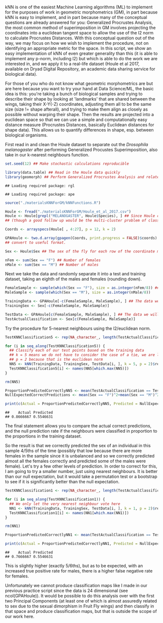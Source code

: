 kNN is one of the easiest Machine Learning algorithms (ML) to implement for the purposes of work in geometric morphometrics (GM), in part because kNN is easy to implement, and in part because many of the conceptual questions are already answered for you: Generalized Procrustes Analysis, the most common method of superimposition in GM involves projecting the coordinates into a euclidean tangent space to allow the use of the l2 norm to calculate Procrustes Distances. With this conceptual question out of the way, we may focus on how we wish to implement the procedure, not on identifying an appropriate metric for the space. In this script, we show an easy implementation of kNN of even greater generality than this (it is able to implement any p-norm, including l2) but which is able to do the work we are interested in, and we apply it to a real-life dataset (Houle et al 2017, available on Dryad Digital Repository, an academic data sharing service for biological data).

For those of you who do not know what geometric morphometrics are but are here because you want to try your hand at Data Science/ML, the basic idea is this: you're taking a bunch of biological samples and trying to describe their shape by looking at 'landmarks' that are shared between the wings, taking their X-Y(-Z) coordinates, adjusting them all to be the same size (size != shape afterall), and trying to make them align as closely as possible without warping their shape. Then the results are projected into a euclidean space so that we can use a simple and computationally easy distance measure (Procrustes Distances, basically Euclidean distances for shape data). This allows us to quantify differences in shape, esp. between biological organisms.

First read in and clean the Houle dataset to separate out the *Drosophila melanogaster* after performing Generalized Procustes Superimposition, also take in our k-nearest neighbours function.

``` r
set.seed(12) ## Make stochastic calculations reproducible

library(data.table) ## Read in the Houle data quickly
library(geomorph) ## Perform Generalized Procrustes Analysis and related data cleaning quickly
```

    ## Loading required package: rgl

    ## Loading required package: ape

``` r
source("./materialsKNNForGM/kNNFunctions.R")

Houle <- fread("./materialsKNNForGM/Houle_et_al_2017.csv")
Houle <- Houle[grepl("MELANOGASTER", Houle$Species), ] ## Since Houle considers >100 species we will narrow down our analysis somewhat 
## (though a good follow up would be the multi-cluster problem of classifying individuals into each species)

Coords <- arrayspecs(Houle[ , 4:27], p = 12, k = 2)

GPAHoule <- two.d.array(gpagen(Coords, print.progress = FALSE)$coords) ## Perform Generalized Procrustes Analysis on the dataset and 
## convert to useful format.

Sex <- Houle$Sex ## The sex of the fly for each row of the coordinate matrix

nFem <- sum(Sex == "F") ## Number of females
nMale <- sum(Sex == "M") ## Number of males
```

Next we take the data and randomly separate it into a test and training dataset, taking an eighth of the males and females (rounding down).

``` r
FemaleSample <- sample(which(Sex == "F"), size = as.integer(nFem/8)) ## Let's set aside an eight of both sexes for the test group
MaleSample <- sample(which(Sex == "M"), size = as.integer(nMale/8))

TrainingData <- GPAHoule[-c(FemaleSample, MaleSample), ] ## The data we will use for classification
TrainingSex <- Sex[-c(FemaleSample, MaleSample)]

TestData <- GPAHoule[c(FemaleSample, MaleSample), ] ## The data we will use to test whether the classification worked well
TestActualClassification <- Sex[c(FemaleSample, MaleSample)]
```

Try the procedure for 5-nearest neighbours using the l2/euclidean norm.

``` r
TestKNNClassification5 <- rep(NA_character_, length(TestActualClassification))

for (i in seq_along(TestKNNClassification5)) { 
  ## Classify each of our test points based on the training data
  ## k = 5 means we do not have to consider the case of a tie, we are letting each of the five nearest neighbours 'vote'
  ## p = 2 because that is the euclidean norm
  NN5 <- kNN(TrainingData, TrainingSex, TestData[i, ], k = 5, p = 2)$result
  TestKNNClassification5[i] <- names(NN5[which.max(NN5)])
}

rm(NN5)

ProportionPredictedCorrectlyNN5 <- mean(TestActualClassification == TestKNNClassification5)
NullExpectedCorrectPredictions <- mean(Sex == "F")^2+mean(Sex == "M")^2

print(c(Actual = ProportionPredictedCorrectlyNN5, Predicted = NullExpectedCorrectPredictions))
```

    ##    Actual Predicted 
    ## 0.8666667 0.5546631

The final statement allows you to compare the actual correct predictions, and the null prediction rate if the neighbours were classified in proportion to the proportions in the training dataset.

So the result is that we correctly predicted the sex of an individual in this sample 4/5ths of the time (possibly that low because there are more females in the sample since it is unbalanced and so we correctly predicted almost all the females correctly and predicted some of the males were female). Let's try a few other levels of prediction. In order to correct for this, I am going to try a smaller number, just using nearest neighbours. It is better than our null expectation, but it would take a permutation test or a bootstrap to see if it is significantly better than the null expectation.

``` r
TestKNNClassification1 <- rep(NA_character_, length(TestActualClassification))

for (i in seq_along(TestKNNClassification1)) {
  ## We only let the very nearest neighbour vote here
  NN1 <- kNN(TrainingData, TrainingSex, TestData[i, ], k = 1, p = 2)$result
  TestKNNClassification1[i] <- names(NN1[which.max(NN1)])
}

rm(NN1)

ProportionPredictedCorrectlyNN1 <- mean(TestActualClassification == TestKNNClassification1)

print(c(Actual = ProportionPredictedCorrectlyNN1, Predicted = NullExpectedCorrectPredictions))
```

    ##    Actual Predicted 
    ## 0.7666667 0.5546631

This is slightly higher (exactly 5/6ths), but as to be expected, with an increased true positive rate for males, there is a higher false negative rate for females.

Unfortunately we cannot produce classification maps like I made in our previous practice script since the data is 24 dimensional (see ncol(GPAHoule)). It would be possible to do this analysis over with the first two Principal Components (at least one of which is almost assuredly related to sex due to the sexual dimorphism in Fruit Fly wings) and then classify in that space and produce classification maps, but that is outside the scope of our work here.
